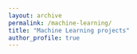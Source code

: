 ```yaml
---
layout: archive
permalink: /machine-learning/
title: "Machine Learning projects"
author_profile: true
---
```


